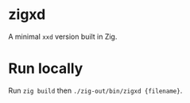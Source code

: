 # zigxd

A minimal `xxd` version built in Zig. 

# Run locally 

Run `zig build` then `./zig-out/bin/zigxd {filename}`.